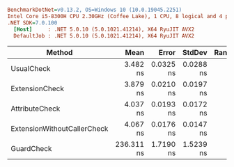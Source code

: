``` ini

BenchmarkDotNet=v0.13.2, OS=Windows 10 (10.0.19045.2251)
Intel Core i5-8300H CPU 2.30GHz (Coffee Lake), 1 CPU, 8 logical and 4 physical cores
.NET SDK=7.0.100
  [Host]     : .NET 5.0.10 (5.0.1021.41214), X64 RyuJIT AVX2
  DefaultJob : .NET 5.0.10 (5.0.1021.41214), X64 RyuJIT AVX2


```
|                      Method |       Mean |     Error |    StdDev | Rank |   Gen0 | Allocated |
|---------------------------- |-----------:|----------:|----------:|-----:|-------:|----------:|
|                  UsualCheck |   3.482 ns | 0.0325 ns | 0.0288 ns |    1 |      - |         - |
|              ExtensionCheck |   3.879 ns | 0.0210 ns | 0.0197 ns |    2 |      - |         - |
|              AttributeCheck |   4.037 ns | 0.0193 ns | 0.0172 ns |    3 |      - |         - |
| ExtensionWithoutCallerCheck |   4.067 ns | 0.0176 ns | 0.0147 ns |    3 |      - |         - |
|                  GuardCheck | 236.311 ns | 1.7190 ns | 1.5239 ns |    4 | 0.1411 |     592 B |
